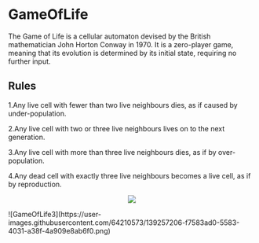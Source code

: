 # GameOfLife
The Game of Life is a cellular automaton devised by the British mathematician John Horton Conway in 1970.
It is a zero-player game, meaning that its evolution is determined by its initial state, requiring no further input.

Rules
------------
1.Any live cell with fewer than two live neighbours dies, as if caused by under-population.

2.Any live cell with two or three live neighbours lives on to the next generation.

3.Any live cell with more than three live neighbours dies, as if by over-population.

4.Any dead cell with exactly three live neighbours becomes a live cell, as if by reproduction.

<p align="center"> <img src="https://user-images.githubusercontent.com/64210573/139257206-f7583ad0-5583-4031-a38f-4a909e8ab6f0.png" /> </p>
![GameOfLife3](https://user-images.githubusercontent.com/64210573/139257206-f7583ad0-5583-4031-a38f-4a909e8ab6f0.png)
